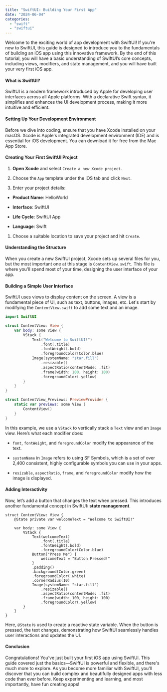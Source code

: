 ```yaml
---
title: "SwiftUI: Building Your First App"
date: "2024-06-04"
categories: 
  - "swift"
  - "swiftui"
---
```


Welcome to the exciting world of app development with SwiftUI! If you're new to SwiftUI, this guide is designed to introduce you to the fundamentals of building an iOS app using this innovative framework. By the end of this tutorial, you will have a basic understanding of SwiftUI’s core concepts, including views, modifiers, and state management, and you will have built your very first iOS app.

#### What is SwiftUI?

SwiftUI is a modern framework introduced by Apple for developing user interfaces across all Apple platforms. With a declarative Swift syntax, it simplifies and enhances the UI development process, making it more intuitive and efficient.

#### Setting Up Your Development Environment

Before we dive into coding, ensure that you have Xcode installed on your macOS. Xcode is Apple's integrated development environment (IDE) and is essential for iOS development. You can download it for free from the Mac App Store.

#### Creating Your First SwiftUI Project

1. **Open Xcode** and select `Create a new Xcode project`.

3. Choose the `App` template under the iOS tab and click `Next`.

5. Enter your project details:

- **Product Name**: HelloWorld

- **Interface**: SwiftUI

- **Life Cycle**: SwiftUI App

- **Language**: Swift

1. Choose a suitable location to save your project and hit `Create`.

#### Understanding the Structure

When you create a new SwiftUI project, Xcode sets up several files for you, but the most important one at this stage is `ContentView.swift`. This file is where you'll spend most of your time, designing the user interface of your app.

#### Building a Simple User Interface

SwiftUI uses views to display content on the screen. A view is a fundamental piece of UI, such as text, buttons, images, etc. Let's start by modifying the `ContentView.swift` to add some text and an image.

```swift
import SwiftUI

struct ContentView: View {
    var body: some View {
        VStack {
            Text("Welcome to SwiftUI!")
                .font(.title)
                .fontWeight(.bold)
                .foregroundColor(Color.blue)
            Image(systemName: "star.fill")
                .resizable()
                .aspectRatio(contentMode: .fit)
                .frame(width: 100, height: 100)
                .foregroundColor(.yellow)
        }
    }
}

struct ContentView_Previews: PreviewProvider {
    static var previews: some View {
        ContentView()
    }
}
```

In this example, we use a `VStack` to vertically stack a `Text` view and an `Image` view. Here’s what each modifier does:

- `font`, `fontWeight`, and `foregroundColor` modify the appearance of the text.

- `systemName` in `Image` refers to using SF Symbols, which is a set of over 2,400 consistent, highly configurable symbols you can use in your apps.

- `resizable`, `aspectRatio`, `frame`, and `foregroundColor` modify how the image is displayed.

#### Adding Interactivity

Now, let’s add a button that changes the text when pressed. This introduces another fundamental concept in SwiftUI: **state management**.

```
struct ContentView: View {
    @State private var welcomeText = "Welcome to SwiftUI!"

    var body: some View {
        VStack {
            Text(welcomeText)
                .font(.title)
                .fontWeight(.bold)
                .foregroundColor(Color.blue)
            Button("Press Me") {
                welcomeText = "Button Pressed!"
            }
            .padding()
            .background(Color.green)
            .foregroundColor(.white)
            .cornerRadius(10)
            Image(systemName: "star.fill")
                .resizable()
                .aspectRatio(contentMode: .fit)
                .frame(width: 100, height: 100)
                .foregroundColor(.yellow)
        }
    }
}
```

Here, `@State` is used to create a reactive state variable. When the button is pressed, the text changes, demonstrating how SwiftUI seamlessly handles user interactions and updates the UI.

#### Conclusion

Congratulations! You’ve just built your first iOS app using SwiftUI. This guide covered just the basics—SwiftUI is powerful and flexible, and there's much more to explore. As you become more familiar with SwiftUI, you'll discover that you can build complex and beautifully designed apps with less code than ever before. Keep experimenting and learning, and most importantly, have fun creating apps!
